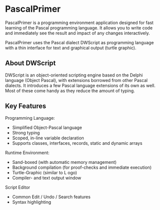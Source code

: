 PascalPrimer
============

PascalPrimer is a programming environment application designed for fast learning of the Pascal programming language. It allows you to write code and immediately see the result and impact of any changes interactively.

PascalPrimer uses the Pascal dialect DWScript as programming language with a thin interface for text and graphical output (turtle graphic). 


About DWScript
--------------

DWScript is an object-oriented scripting engine based on the Delphi language (Object Pascal), with extensions borrowed from other Pascal dialects. It introduces a few Pascal language extensions of its own as well. Most of these come handy as they reduce the amount of typing.

Key Features
------------

Programming Language:
* Simplified Object-Pascal language
* Strong typing
* Scoped, in-line variable declaration
* Supports classes, interfaces, records, static and dynamic arrays

Runtime Environment:
* Sand-boxed (with automatic memory management)
* Background compilation (for proof-checks and immediate execution)
* Turtle-Graphic (similar to L ogo)
* Compiler- and text output window

Script Editor
* Common Edit / Undo / Search features
* Syntax highlighting